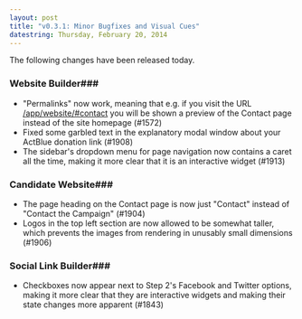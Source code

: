```yaml
---
layout: post
title: "v0.3.1: Minor Bugfixes and Visual Cues"
datestring: Thursday, February 20, 2014
---
```


The following changes have been released today. 

### Website Builder### 
* "Permalinks" now work, meaning that e.g. if you visit the URL [/app/website/#contact](https://pies.pccc.co/app/website/#contact) you will be shown a preview of the Contact page instead of the site homepage (#1572)
* Fixed some garbled text in the explanatory modal window about your ActBlue donation link (#1908)
* The sidebar's dropdown menu for page navigation now contains a caret all the time, making it more clear that it is an interactive widget (#1913)

### Candidate Website### 
* The page heading on the Contact page is now just "Contact" instead of "Contact the Campaign" (#1904)
* Logos in the top left section are now allowed to be somewhat taller, which prevents the images from rendering in unusably small dimensions (#1906)

### Social Link Builder### 
* Checkboxes now appear next to Step 2's Facebook and Twitter options, making it more clear that they are interactive widgets and making their state changes more apparent (#1843)